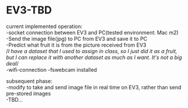 # EV3-TBD

current implemented operation:<br/>
  -socket connection between EV3 and PC(tested environment: Mac m2)<br/>
  -Send the image file(jpg) to PC from EV3 and save it to PC<br/>
  -Predict what fruit it is from the picture received from EV3<br/>
  /*I have a dataset that I used to assign in class, so I just did it as a fruit,<br/>
  but I can replace it with another dataset as much as I want. It's not a big deal*/<br/>
  -wifi-connection
  -fswebcam installed
  
subsequent phase:<br/>
  -modify to take and send image file in real time on EV3, rather than send pre-stored images<br/>
  -TBD...<br/>
